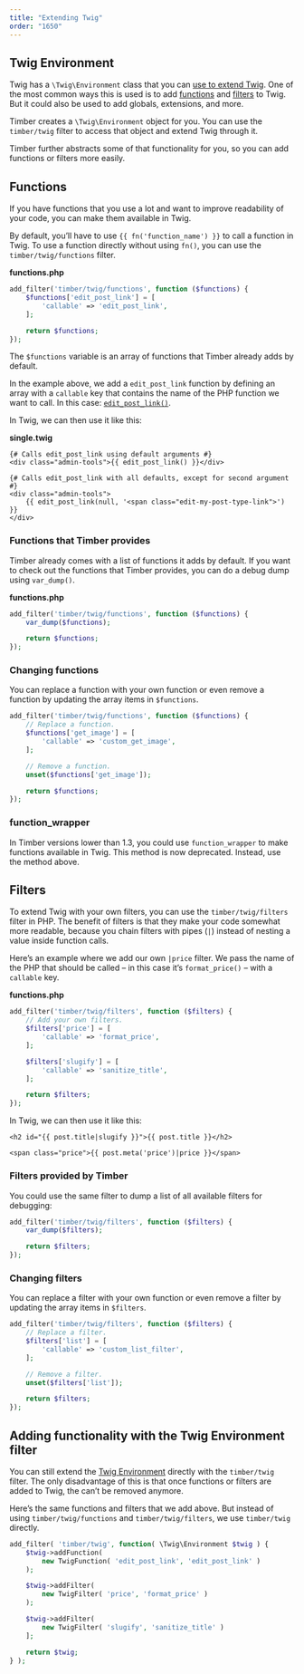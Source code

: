 ```yaml
---
title: "Extending Twig"
order: "1650"
---
```


## Twig Environment

Twig has a `\Twig\Environment` class that you can [use to extend Twig](https://twig.symfony.com/doc/3.x/advanced.html). One of the most common ways this is used is to add [functions](https://twig.symfony.com/doc/3.x/advanced.html#functions) and [filters](https://twig.symfony.com/doc/3.x/advanced.html#filters) to Twig. But it could also be used to add globals, extensions, and more.

Timber creates a `\Twig\Environment` object for you. You can use the `timber/twig` filter to access that object and extend Twig through it.

Timber further abstracts some of that functionality for you, so you can add functions or filters more easily.

## Functions

If you have functions that you use a lot and want to improve readability of your code, you can make them available in Twig.

By default, you’ll have to use `{{ fn('function_name') }}` to call a function in Twig. To use a function directly without using `fn()`, you can use the `timber/twig/functions` filter.

**functions.php**

```php
add_filter('timber/twig/functions', function ($functions) {
    $functions['edit_post_link'] = [
        'callable' => 'edit_post_link',
    ];

    return $functions;
});
```

The `$functions` variable is an array of functions that Timber already adds by default.

In the example above, we add a `edit_post_link` function by defining  an array with a `callable` key that contains the name of the PHP function we want to call. In this case: [`edit_post_link()`](https://developer.wordpress.org/reference/functions/edit_post_link/).

In Twig, we can then use it like this:

**single.twig**

```twig
{# Calls edit_post_link using default arguments #}
<div class="admin-tools">{{ edit_post_link() }}</div>

{# Calls edit_post_link with all defaults, except for second argument #}
<div class="admin-tools">
    {{ edit_post_link(null, '<span class="edit-my-post-type-link">') }}
</div>
```

### Functions that Timber provides

Timber already comes with a list of functions it adds by default. If you want to check out the functions that Timber provides, you can do a debug dump using `var_dump()`.

**functions.php**

```php
add_filter('timber/twig/functions', function ($functions) {
    var_dump($functions);

    return $functions;
});
```

### Changing functions

You can replace a function with your own function or even remove a function by updating the array items in `$functions`.

```php
add_filter('timber/twig/functions', function ($functions) {
    // Replace a function.
    $functions['get_image'] = [
        'callable' => 'custom_get_image',
    ];

    // Remove a function.
    unset($functions['get_image']);

    return $functions;
});
```

### function_wrapper

In Timber versions lower than 1.3, you could use `function_wrapper` to make functions available in Twig. This method is now deprecated. Instead, use the method above.

## Filters

To extend Twig with your own filters, you can use the `timber/twig/filters` filter in PHP. The benefit of filters is that they make your code somewhat more readable, because you chain filters with pipes (`|`) instead of nesting a value inside function calls.

Here’s an example where we add our own `|price` filter. We pass the name of the PHP that should be called – in this case it’s `format_price()` – with a `callable` key.

**functions.php**

```php
add_filter('timber/twig/filters', function ($filters) {
    // Add your own filters.
    $filters['price'] = [
        'callable' => 'format_price',
    ];

    $filters['slugify'] = [
        'callable' => 'sanitize_title',
    ];

    return $filters;
});
```

In Twig, we can then use it like this:

```twig
<h2 id="{{ post.title|slugify }}">{{ post.title }}</h2>

<span class="price">{{ post.meta('price')|price }}</span>
```

### Filters provided by Timber

You could use the same filter to dump a list of all available filters for debugging:

```php
add_filter('timber/twig/filters', function ($filters) {
    var_dump($filters);

    return $filters;
});
```

### Changing filters

You can replace a filter with your own function or even remove a filter by updating the array items in `$filters`.

```php
add_filter('timber/twig/filters', function ($filters) {
    // Replace a filter.
    $filters['list'] = [
        'callable' => 'custom_list_filter',
    ];

    // Remove a filter.
    unset($filters['list']);

    return $filters;
});
```

## Adding functionality with the Twig Environment filter

You can still extend the [Twig Environment](https://twig.symfony.com/doc/3.x/advanced.html) directly with the `timber/twig` filter. The only disadvantage of this is that once functions or filters are added to Twig, the can’t be removed anymore.

Here’s the same functions and filters that we add above. But instead of using `timber/twig/functions` and `timber/twig/filters`, we use `timber/twig` directly.

```php
add_filter( 'timber/twig', function( \Twig\Environment $twig ) {
    $twig->addFunction(
        new TwigFunction( 'edit_post_link', 'edit_post_link' )
    );

    $twig->addFilter(
        new TwigFilter( 'price', 'format_price' )
    );

    $twig->addFilter(
        new TwigFilter( 'slugify', 'sanitize_title' )
    ];

    return $twig;
} );
```
